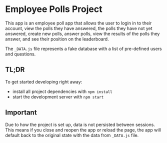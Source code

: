 # Employee Polls Project

This app is an employee poll app that allows the user to login in to their account, view the polls they have answered, the polls they have not yet answered, create new polls, answer polls, view the results of the polls they answer, and see their position on the leaderboard.

The `_DATA.js` file represents a fake database with a list of pre-defined users and questions.

## TL;DR

To get started developing right away:

- install all project dependencies with `npm install`
- start the development server with `npm start`

## Important

Due to how the project is set up, data is not persisted between sessions. This means if you close and reopen the app or reload the page, the app will default back to the original state with the data from `_DATA.js` file.
